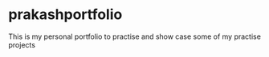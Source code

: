 # prakashportfolio
This is my personal portfolio to practise and show case some of my practise projects
